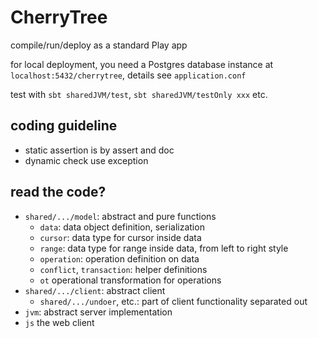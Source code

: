 # CherryTree


compile/run/deploy as a standard Play app

for local deployment, you need a Postgres database instance at `localhost:5432/cherrytree`, details see `application.conf`

test with `sbt sharedJVM/test`, `sbt sharedJVM/testOnly xxx` etc.

## coding guideline

* static assertion is by assert and doc
* dynamic check use exception


## read the code?

* `shared/.../model`: abstract and pure functions
    * `data`: data object definition, serialization
    * `cursor`: data type for cursor inside data
    * `range`: data type for range inside data, from left to right style
    * `operation`: operation definition on data
    * `conflict`, `transaction`: helper definitions
    * `ot` operational transformation for operations
* `shared/.../client`: abstract client
    * `shared/.../undoer`, etc.: part of client functionality separated out
* `jvm`: abstract server implementation
* `js` the web client

